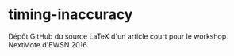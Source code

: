 # timing-inaccuracy

Dépôt GitHub du source LaTeX d'un article court pour le workshop NextMote d'EWSN 2016.

